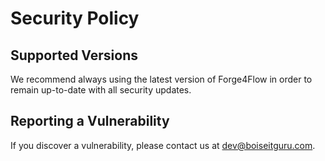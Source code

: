 # Security Policy

## Supported Versions

We recommend always using the latest version of Forge4Flow in order to remain up-to-date with all security updates.

## Reporting a Vulnerability

If you discover a vulnerability, please contact us at dev@boiseitguru.com.
